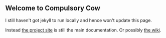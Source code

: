 ## Welcome to Compulsory Cow

I still haven't got jekyll to run locally and hence won't update this page. 

Instead [the project site](https://github.com/LosManos/CompulsoryCow) is still the main documentation. Or possibly [the wiki](https://github.com/LosManos/CompulsoryCow/wiki).
